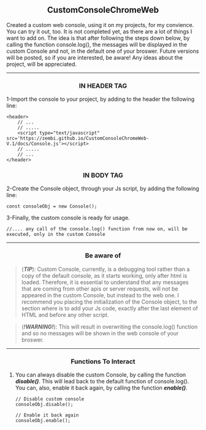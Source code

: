 <h2 align='center'>CustomConsoleChromeWeb</h2>
Created a custom web console, using it on my projects, for my convience. You can try it out, too. It is not completed yet, as there are a lot of things I want
to add on. The idea is that after following the steps down below, by calling the function console.log(), the messages will be displayed in the custom Console
and not, in the default one of your broswer. Future versions will be posted, so if you are interested, be aware! Any ideas about the project, will be appreciated.
<br>
<hr>
<h3 align='center'>IN HEADER TAG</h3>
1-Import the console to your project, by adding to the header the following line:
    
    <header>
        // ...
        // .....
        <script type="text/javascript" src='https://zembi.github.io/CustomConsoleChromeWeb-V.1/docs/Console.js'></script>
        // .....
        // ...
    </header>
    
<h3 align='center'>IN BODY TAG</h3>
2-Create the Console object, through your Js script, by adding the following line:

    const consoleObj = new Console();


3-Finally, the custom console is ready for usage.

    //.... any call of the console.log() function from now on, will be executed, only in the custom Console
<hr>    
<h3 align='center'>Be aware of</h3>

> (**_TIP_**): Custom Console, currently, is a debugging tool rather than a copy of the default console, as it starts working, only after html is loaded.
               Therefore, it is essential to understand that any messages that are coming from other apis or server requests, will not be appeared in the
               custom Console, but instead to the web one. I recommend you placing the initialization of the Console object, to the section where is to add
               your Js code, exactly after the last element of HTML and before any other script.

> (**_!WARNING!_**): This will result in overwriting the console.log() function and so no messages will be shown in the web console of your broswer.
<hr>
<h3 align='center'>Functions To Interact</h3>
<ol>
    <li>
    You can always disable the custom Console, by calling the function <b><i>disable()</i></b>. This will lead back to the default function of console.log(). 
    You can, also, enable it back again, by calling the function <b><i>enable()</i></b>.  

    // Disable custom console
    consoleObj.disable();

    // Enable it back again
    consoleObj.enable();  
 </li>
